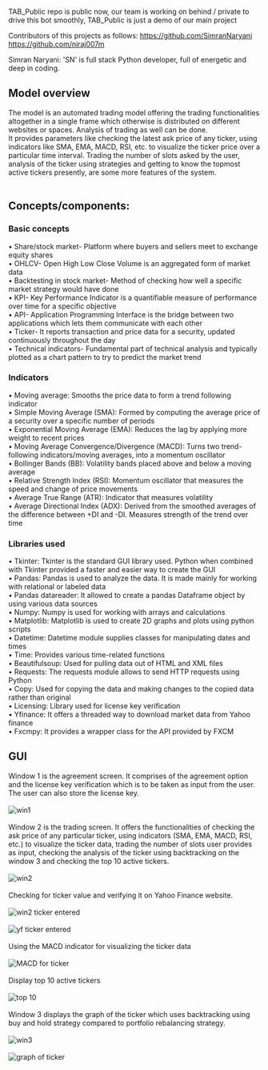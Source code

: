 TAB_Public repo is public now, our team is working on behind / private to drive this bot smoothly, TAB_Public is just a demo of our main project

Contributors of this projects as follows: 
https://github.com/SimranNaryani
https://github.com/niraj007m

Simran Naryani: 'SN' is full stack Python developer, full of energetic and deep in coding. 

## Model overview
The model is an automated trading model offering the trading functionalities altogether in a single frame which otherwise is distributed on different websites or spaces. Analysis of trading as well can be done. 
<br>
It provides parameters like checking the latest ask price of any ticker, using indicators like SMA, EMA, MACD, RSI, etc. to visualize the ticker price over a particular time interval. Trading the number of slots asked by the user, analysis of the ticker using strategies and getting to know the topmost active tickers presently, are some more features of the system.
<br><br>

## Concepts/components:
### Basic concepts
•	Share/stock market- Platform where buyers and sellers meet to exchange equity shares<br>
•	OHLCV- Open High Low Close Volume is an aggregated form of market data<br>
•	Backtesting in stock market- Method of checking how well a specific market strategy would have done<br>
•	KPI- Key Performance Indicator is a quantifiable measure of performance over time for a specific objective<br>
•	API- Application Programming Interface is the bridge between two applications which lets them communicate with each other<br>
•	Ticker- It reports transaction and price data for a security, updated continuously throughout the day<br>
•	Technical indicators- Fundamental part of technical analysis and typically plotted as a chart pattern to try to predict the market trend

### Indicators
•	Moving average: Smooths the price data to form a trend following indicator<br>
•	Simple Moving Average (SMA): Formed by computing the average price of a security over a specific number of periods<br>
•	Exponential Moving Average (EMA): Reduces the lag by applying more weight to recent prices<br>
•	Moving Average Convergence/Divergence (MACD): Turns two trend-following indicators/moving averages, into a momentum oscillator<br>
•	Bollinger Bands (BB): Volatility bands placed above and below a moving average<br>
•	Relative Strength Index (RSI): Momentum oscillator that measures the speed and change of price movements<br>
•	Average True Range (ATR): Indicator that measures volatility<br>
•	Average Directional Index (ADX): Derived from the smoothed averages of the difference between +DI and -DI. Measures strength of the trend over time<br>

### Libraries used
•	Tkinter: Tkinter is the standard GUI library used. Python when combined with Tkinter provided a faster and easier way to create the GUI<br>
•	Pandas: Pandas is used to analyze the data. It is made mainly for working with relational or labeled data<br>
•	Pandas datareader: It allowed to create a pandas Dataframe object by using various data sources<br>
•	Numpy: Numpy is used for working with arrays and calculations<br>
•	Matplotlib: Matplotlib is used to create 2D graphs and plots using python scripts<br>
•	Datetime: Datetime module supplies classes for manipulating dates and times<br>
•	Time: Provides various time-related functions<br>
•	Beautifulsoup: Used for pulling data out of HTML and XML files<br>
•	Requests: The requests module allows to send HTTP requests using Python<br>
•	Copy: Used for copying the data and making changes to the copied data rather than original<br>
•	Licensing: Library used for license key verification<br>
•	Yfinance: It offers a threaded way to download market data from Yahoo finance<br>
•	Fxcmpy: It provides a wrapper class for the API provided by FXCM<br>

## GUI
Window 1 is the agreement screen. It comprises of the agreement option and the license key verification which is to be taken as input from the user. 
The user can also store the license key.<br><br>
![win1](https://user-images.githubusercontent.com/79084332/190449390-bc62d6e1-78a2-4c4e-af3b-a8abc8037e42.jpg)<br><br>
Window 2 is the trading screen. It offers the functionalities of checking the ask price of any particular ticker, using indicators (SMA, EMA, MACD, RSI, etc.) to visualize the ticker data, 
trading the number of slots user provides as input, checking the analysis of the ticker using backtracking on the window 3 and checking the top 10 active tickers.<br><br>
![win2](https://user-images.githubusercontent.com/79084332/190449902-944d4b22-382c-47b1-9fa9-e11f5b45ec33.jpg)<br><br>
Checking for ticker value and verifying it on Yahoo Finance website.<br><br>
![win2 ticker entered](https://user-images.githubusercontent.com/79084332/190449926-8bc24d51-81d5-4ea1-98f2-8abb2c58d7d1.jpg)<br><br>
![yf ticker entered](https://user-images.githubusercontent.com/79084332/190449996-d359c764-6e20-44dd-bab9-943ed7244e11.jpg)<br><br>
Using the MACD indicator for visualizing the ticker data<br><br>
![MACD for ticker](https://user-images.githubusercontent.com/79084332/190450100-cdeb7d4a-ccae-49ee-8d0e-87a5dfe83440.jpg)<br><br>
Display top 10 active tickers<br><br>
![top 10](https://user-images.githubusercontent.com/79084332/190451144-025d822f-6d73-465d-adf9-c8a366622e96.jpg)<br><br>
Window 3 displays the graph of the ticker which uses backtracking using buy and hold strategy compared to portfolio rebalancing strategy.<br><br>
![win3](https://user-images.githubusercontent.com/79084332/190450735-17a1e046-d461-48b4-90f7-fc7f9ceb94a0.jpg)<br><br>
![graph of ticker](https://user-images.githubusercontent.com/79084332/190451190-ffcb9928-4732-4e08-94fe-cd0e594ccaf6.jpg)<br><br>
